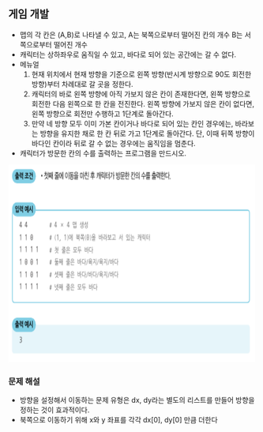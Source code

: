 ## 게임 개발
- 맵의 각 칸은 (A,B)로 나타낼 수 있고, A는 북쪽으로부터 떨어진 칸의 개수 B는 서쪽으로부터 떨어진 개수
- 캐릭터는 상하좌우로 움직일 수 있고, 바다로 되어 있는 공간에는 갈 수 없다.
- 메뉴얼
    1. 현재 위치에서 현재 방향을 기준으로 왼쪽 방향(반시계 방향으로 90도 회전한 방향)부터 차례대로 갈 곳을 정한다.
    2. 캐릭터의 바로 왼쪽 방향에 아직 가보지 않은 칸이 존재한다면, 왼쪽 방향으로 회전한 다음 왼쪽으로 한 칸을 전진한다. 왼쪽 방향에 가보지 않은 칸이 없다면, 왼쪽 방향으로 회전만 수행하고 1단계로 돌아간다.
    3. 만약 네 방향 모두 이미 가본 칸이거나 바다로 되어 있는 칸인 경우에는, 바라보는 방향을 유지한 채로 한 칸 뒤로 가고 1단계로 돌아간다. 단, 이때 뒤쪽 방향이 바다인 칸이라 뒤로 갈 수 없는 경우에는 움직임을 멈춘다.
- 캐릭터가 방문한 칸의 수를 출력하는 프로그램을 만드시오.

<img src="image1.PNG" width="500" height="400">


### 문제 해설
- 방향을 설정해서 이동하는 문제 유형은 dx, dy라는 별도의 리스트를 만들어 방향을 정하는 것이 효과적이다.
- 북쪽으로 이동하기 위해 x와 y 좌표를 각각 dx[0], dy[0] 만큼 더한다
